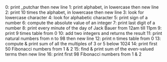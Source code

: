 0: print _putchar then new line
1: print alphabet, in lowercase then new line
2: print 10 times the alphabet, in lowercase then new line
3: look for lowercase character
4: look for alphabetic character
5: print sign of a number
6: compute the absolute value of an integer
7: print last digit of a number
8: print every minute of the day of Jack Bauer from 12am till 11pm
9: print 9 times table from 0
10: add two integers and returns the result
11: print natural numbers from n to 98 then new line
12: print n times table from 0
13: compute & print sum of all the multiples of 3 or 5 below 1024
14: print first 50 Fibonacci numbers from 1 & 2
15: find & print sum of the even-valued terms then new line
16: print first 98 Fibonacci numbers from 1 & 2
